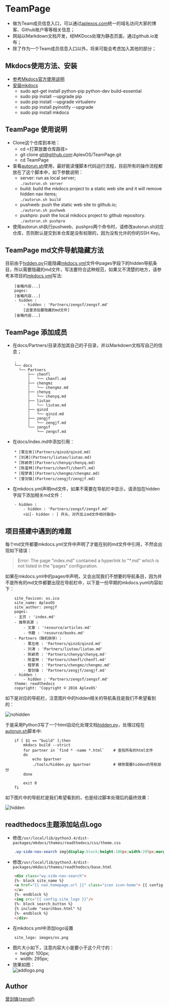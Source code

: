# TeamPage

  * 做为Team成员信息入口，可以通过[aplexos.com](http://aplexos.com/)统一的域名访问大家的博客、Github账户等等相关信息；
  * 网站以Markdown文档开发，经MKDocs处理为静态页面，通过github.io发布；
  * 除了作为一个Team成员信息入口以外，将来可能会考虑加入其他的部分；

## Mkdocs使用方法、安装

  * [参考Mkdocs官方使用说明](http://www.mkdocs.org/)
  * [安装mkdocs](http://www.mkdocs.org/#installation)
    * sudo apt-get install python-pip python-dev build-essential 
    * sudo pip install --upgrade pip 
    * sudo pip install --upgrade virtualenv 
    * sudo pip install pyinotify --upgrade
    * sudo pip install mkdocs

## TeamPage 使用说明

  * Clone这个仓库到本地：
    * cd <打算放置仓库路径>
    * git clone git@github.com:AplexOS/TeamPage.git
    * cd TeamPage
  * 查看[autorun.sh](autorun.sh)使用，最好能读懂脚本代码运行流程，目前所有的操作流程都放在了这个脚本中，如下参数说明：
    * server: run as local server;  
      `./autorun.sh server`
    * build: build the mkdocs project to a static web site and it will remove hidden nav items;  
      `./autorun.sh build`
    * pushweb: push the static web site to github.io;  
      `./autorun.sh pushweb`
    * pushpro: push the local mkdocs project to github repository.  
      `./autorun.sh pushpro`
  * 使用autorun.sh执行pushweb、pushpro两个命令时，请修改autorun.sh对应仓库，否则默认提交到本仓库是没有权限的，因为没有允许的你的SSH Key。

## TeamPage md文件导航隐藏方法

目前由于[hidden.py](tools/hidden.py)只能隐藏[mkdocs.yml](mkdocs.yml)文件中pages字段下的hidden导航条目，所以需要隐藏的md文件，写法要符合这种规范，如果又不清楚的地方，请参考本项目的[mkdocs.yml](mkdocs.yml)写法:

```
    [省略内容...]
    pages:
    [省略内容...]
    - hidden :
        - hidden : 'Partners/zengsf/zengsf.md' 
        [这里添加要隐藏的md文件]
    [省略内容...]
```

## TeamPage 添加成员

  * 在docs/Partners/目录添加其自己的子目录，并以Markdown文档写自己的信息；

```
    .
    └── docs
      └── Partners
          ├── chenfl
          │   └── chenfl.md
          ├── chengmz
          │   └── chengmz.md
          ├── chenyq
          │   └── chenyq.md
          ├── liutao
          │   └── liutao.md
          ├── qinzd
          │   └── qinzd.md
          ├── zengjf
          │   └── zengjf.md
          └── zengsf
              └── zengsf.md
```

  * 在docs/index.md中添加引用：

```
    * [覃左栋](Partners/qinzd/qinzd.md)
    * [刘涛](Partners/liutao/liutao.md)
    * [陈颖奇](Partners/chenyq/chenyq.md)
    * [陈富林](Partners/chenfl/chenfl.md)
    * [程梦真](Partners/chengmz/chengmz.md)
    * [曾剑锋](Partners/zengjf/zengjf.md)
```

  * 在mkdocs.yml声明md文件，如果不需要在导航栏中显示，请添加在hidden字段下添加相关md文件：

```
    - hidden :
        - hidden : 'Partners/zengsf/zengsf.md' 
        <以[- hidden : ] 开头、对齐加上md文件相对路径>
```

## 项目搭建中遇到的难题

每个md文件都要mkdocs.yml文件中声明了才能在别的md文件中引用，不然会出现如下错误：

> Error: The page "index.md" contained a hyperlink to "*.md" which is not listed in the "pages" configuration.

如果在mkdocs.yml中的pages中声明，又会出现我们不想要的导航条目，因为并不是所有的md文件都要出现在导航栏中，以下是一份早期的mkdocs.yuml内容如下：

```
    site_favicon: os.ico
    site_name: AplexOS
    site_author: zengjf
    pages:
    - 主页 : 'index.md'
    - 推荐资源 :
        - 文章 : 'resource/articles.md'
        - 书籍 : 'resource/books.md'
    - Partners（随机排序）:
        - 覃左栋 : 'Partners/qinzd/qinzd.md'
        - 刘涛 : 'Partners/liutao/liutao.md'
        - 陈颖奇 : 'Partners/chenyq/chenyq.md'
        - 陈富林 : 'Partners/chenfl/chenfl.md'
        - 程梦真 : 'Partners/chengmz/chengmz.md'
        - 曾剑锋 : 'Partners/zengjf/zengjf.md'
    - hidden :
        - hidden : 'Partners/zengsf/zengsf.md' 
    theme: readthedocs
    copyright: 'Copyright © 2016 AplexOS'
```

如下是对应的导航栏，注意图片中的hidden相关的导航条目是我们不希望看到的：

![nohidden](images/navnohidden.png)

于是采用Python3写了一个html自动化处理文档[hidden.py](tools/hidden.py)，处理过程在[autorun.sh](autorun.sh)脚本中:

```shell
    if [ $1 == "build" ];then
        mkdocs build --strict
        for partner in `find * -name *.html`    # 查找所有的html文件
        do
            echo $partner
            ./tools/hidden.py $partner          # 移除需要hidden的导航部分
        done

        exit 0
    fi
```

如下图片中的导航栏是我们希望看到的，也是经过脚本处理后的最终效果：

![hidden](images/navhidden.png)

## readthedocs主题添加站点Logo
  * 修改`/usr/local/lib/python3.4/dist-packages/mkdocs/themes/readthedocs/css/theme.css`
```css
    .wy-side-nav-search img{display:block;height:100px;width:295px;margin:auto auto 0.809em auto;background-color:#2980B9;padding:5px;border-radius:100%}
```
  * 修改`/usr/local/lib/python3.4/dist-packages/mkdocs/themes/readthedocs/base.html`
```html
    <div class="wy-side-nav-search">
    {%- block site_name %}
    <a href="{{ nav.homepage.url }}" class="icon icon-home"> {{ config.site_name }}
    </a>
    {%- endblock %}
    <img src="{{ config.site_logo }}"/>
    {%- block search_button %}
    {% include "searchbox.html" %}
    {%- endblock %}
    </div>
```
  * 在mkdocs.yml中添加logo设置
```
    site_logo: images/os.png
```
  * 图片大小如下，注意内容大小是要小于这个尺寸的：
    * height: 100px;
    * width: 295px;
  * 效果如图：  
    ![addlogo.png](images/addlogo.png)

## Author

[曾剑锋(zengjf)](http://www.cnblogs.com/zengjfgit/)

